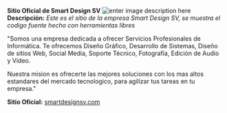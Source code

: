 **Sitio Oficial de Smart Design SV**
![enter image description here](https://avatars0.githubusercontent.com/u/15625720?v=3&s=460)
**Descripción:**
*Este es el sitio de la empresa Smart Design SV, se muestra el codigo fuente hecho con herramientas libres*

"Somos una empresa dedicada a ofrecer Servicios Profesionales de Informática. Te ofrecemos Diseño Gráfico, Desarrollo de Sistemas, Diseño de sitios Web, Social Media, Soporte Técnico, Fotografía, Edición de Audio y Vídeo.

Nuestra mision es ofrecerte las mejores soluciones con los mas altos estandares del mercado tecnologico, para agilizar tus tareas en tu empresa."

**Sitio Oficial:** [smartdesignsv.com](http://smartdesignsv.com/)

